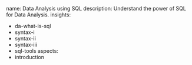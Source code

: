 name: Data Analysis using SQL
description: Understand the power of SQL for Data Analysis.
insights:
  - da-what-is-sql
  - syntax-i
  - syntax-ii
  - syntax-iii
  - sql-tools
aspects:
  - introduction